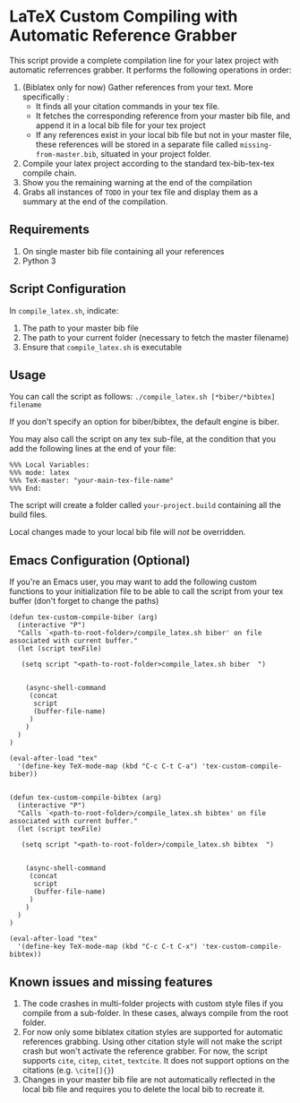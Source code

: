 # LaTeX Custom Compiling with Automatic Reference Grabber

This script provide a complete compilation line for your latex project with automatic referrences grabber. It performs the following operations in order: 
1. (Biblatex only for now) Gather references from your text. More specifically : 
   - It finds all your citation commands in your tex file.
   - It fetches the corresponding reference from your master bib file, and append it in a local bib file for your tex project
   - If any references exist in your local bib file but not in your master file, these references will be stored in a separate file called `missing-from-master.bib`, situated in your project folder.
3. Compile your latex project according to the standard tex-bib-tex-tex compile chain. 
4. Show you the remaining warning at the end of the compilation
5. Grabs all instances of `TODO` in your tex file and display them as a summary at the end of the compilation. 


## Requirements
1. On single master bib file containing all your references
2. Python 3

## Script Configuration
In `compile_latex.sh`, indicate: 
1. The path to your master bib file
2. The path to your current folder (necessary to fetch the master filename)
3. Ensure that `compile_latex.sh` is executable

## Usage
You can call the script as follows: 
`./compile_latex.sh [*biber/*bibtex] filename`

If you don't specify an option for biber/bibtex, the default engine is biber. 

You may also call the script on any tex sub-file, at the condition that you add the following lines at the end of your file: 

```
%%% Local Variables:
%%% mode: latex
%%% TeX-master: "your-main-tex-file-name"
%%% End:
```
The script will create a folder called `your-project.build` containing all the build files. 

Local changes made to your local bib file will *not* be overridden. 



## Emacs Configuration (Optional)
If you're an Emacs user, you may want to add the following custom functions to your initialization file to be able to call the script from your tex buffer (don't forget to change the paths)

```
(defun tex-custom-compile-biber (arg)
  (interactive "P")
  "Calls `<path-to-root-folder>/compile_latex.sh biber' on file associated with current buffer."
  (let (script texFile)

   (setq script "<path-to-root-folder>compile_latex.sh biber  ")
  

    (async-shell-command 
     (concat
      script
      (buffer-file-name)
     )
    )
  )
)

(eval-after-load "tex"
  '(define-key TeX-mode-map (kbd "C-c C-t C-a") 'tex-custom-compile-biber))


(defun tex-custom-compile-bibtex (arg)
  (interactive "P")
  "Calls `<path-to-root-folder>/compile_latex.sh bibtex' on file associated with current buffer."
  (let (script texFile)

   (setq script "<path-to-root-folder>/compile_latex.sh bibtex  ")
  

    (async-shell-command 
     (concat
      script
      (buffer-file-name)
     )
    )
  )
)

(eval-after-load "tex"
  '(define-key TeX-mode-map (kbd "C-c C-t C-x") 'tex-custom-compile-bibtex))

```


## Known issues and missing features
1. The code crashes in multi-folder projects with custom style files if you compile from a sub-folder. In these cases, always compile from the root folder. 
2. For now only some biblatex citation styles are supported for automatic references grabbing. Using other citation style will not make the script crash but won't activate the reference grabber. For now, the script supports `cite`, `citep`, `citet`, `textcite`. It does not support options on the citations (e.g. `\cite[]{}`)
3. Changes in your master bib file are not automatically reflected in the local bib file and requires you to delete the local bib to recreate it. 
